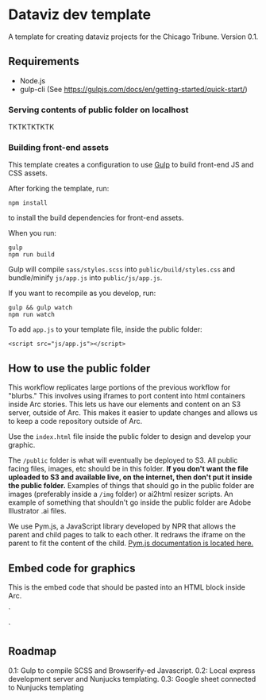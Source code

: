 # Dataviz dev template

A template for creating dataviz projects for the Chicago Tribune. Version 0.1.

## Requirements

* Node.js
* gulp-cli (See https://gulpjs.com/docs/en/getting-started/quick-start/)

### Serving contents of public folder on localhost

TKTKTKTKTK

### Building front-end assets

This template creates a configuration to use [Gulp](https://gulpjs.com/) to build front-end JS and CSS assets.

After forking the template, run:

    npm install

to install the build dependencies for front-end assets.

When you run:

    gulp
    npm run build

Gulp will compile `sass/styles.scss` into `public/build/styles.css` and bundle/minify `js/app.js` into `public/js/app.js`.

If you want to recompile as you develop, run:

    gulp && gulp watch
    npm run watch

To add `app.js` to your template file, inside the public folder:

    <script src="js/app.js"></script>

## How to use the public folder

This workflow replicates large portions of the previous workflow for "blurbs." This involves using iframes to port content into html containers inside Arc stories. This lets us have our elements and content on an S3 server, outside of Arc. This makes it easier to update changes and allows us to keep a code repository outside of Arc.

Use the `index.html` file inside the public folder to design and develop your graphic.

The `/public` folder is what will eventually be deployed to S3. All public facing files, images, etc should be in this folder. **If you don't want the file uploaded to S3 and available live, on the internet, then don't put it inside the public folder.** Examples of things that should go in the public folder are images (preferably inside a `/img` folder) or ai2html resizer scripts. An example of something that shouldn't go inside the public folder are Adobe Illustrator .ai files.

We use Pym.js, a JavaScript library developed by NPR that allows the parent and child pages to talk to each other. It redraws the iframe on the parent to fit the content of the child. [Pym.js documentation is located here.](http://blog.apps.npr.org/pym.js/)

## Embed code for graphics

This is the embed code that should be pasted into an HTML block inside Arc.

`<style> .dataviz-blurb iframe {min-width:100%; width:280px;}</style>
<div class='dataviz-blurb' id="blurb-gfx"></div>
<script src="https://pym.nprapps.org/pym.v1.min.js"></script>
<script>
    var pymParent = new pym.Parent('blurb-gfx', 'https://graphics.chicagotribune.com/SLUG/PATH', {});
</script>`

## Roadmap

0.1: Gulp to compile SCSS and Browserify-ed Javascript.
0.2: Local express development server and Nunjucks templating.
0.3: Google sheet connected to Nunjucks templating